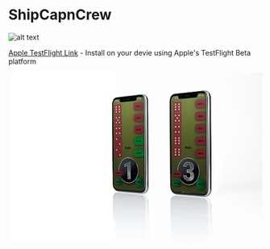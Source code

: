 # ShipCapnCrew

![alt text](https://danpayne.info/scc.png)

[Apple TestFlight Link](https://testflight.apple.com/join/KTEswE8W)  -  Install on your devie using Apple's TestFlight Beta platform

![alt text](https://raw.githubusercontent.com/dpayne5532/ShipCapnCrew/master/portfolioMockup.png)





